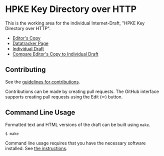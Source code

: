 # HPKE Key Directory over HTTP

This is the working area for the individual Internet-Draft, "HPKE Key Directory over HTTP".

* [Editor's Copy](https://thibmeu.github.io/draft-meunier-ohai-hpke-key-directory-over-http/#go.draft-meunier-ohai-hpke-key-directory-over-http.html)
* [Datatracker Page](https://datatracker.ietf.org/doc/draft-meunier-ohai-hpke-key-directory-over-http)
* [Individual Draft](https://datatracker.ietf.org/doc/html/draft-meunier-ohai-hpke-key-directory-over-http)
* [Compare Editor's Copy to Individual Draft](https://thibmeu.github.io/draft-meunier-ohai-hpke-key-directory-over-http/#go.draft-meunier-ohai-hpke-key-directory-over-http.diff)


## Contributing

See the
[guidelines for contributions](https://github.com/thibmeu/draft-meunier-ohai-hpke-key-directory-over-http/blob//CONTRIBUTING.md).

Contributions can be made by creating pull requests.
The GitHub interface supports creating pull requests using the Edit (✏) button.


## Command Line Usage

Formatted text and HTML versions of the draft can be built using `make`.

```sh
$ make
```

Command line usage requires that you have the necessary software installed.  See
[the instructions](https://github.com/martinthomson/i-d-template/blob/main/doc/SETUP.md).

